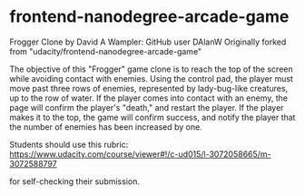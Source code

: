 frontend-nanodegree-arcade-game
===============================

Frogger Clone by David A Wampler: GitHub user DAlanW
Originally forked from "udacity/frontend-nanodegree-arcade-game"

The objective of this "Frogger" game clone is to reach the top of the screen while avoiding contact with enemies. Using the control pad, the player must move past three rows of enemies, represented by lady-bug-like creatures, up to the row of water. If the player comes into contact with an enemy, the page will confirm the player's "death," and restart the player. If the player makes it to the top, the game will confirm success, and notify the player that the number of enemies has been increased by one.

Students should use this rubric: https://www.udacity.com/course/viewer#!/c-ud015/l-3072058665/m-3072588797

for self-checking their submission.
